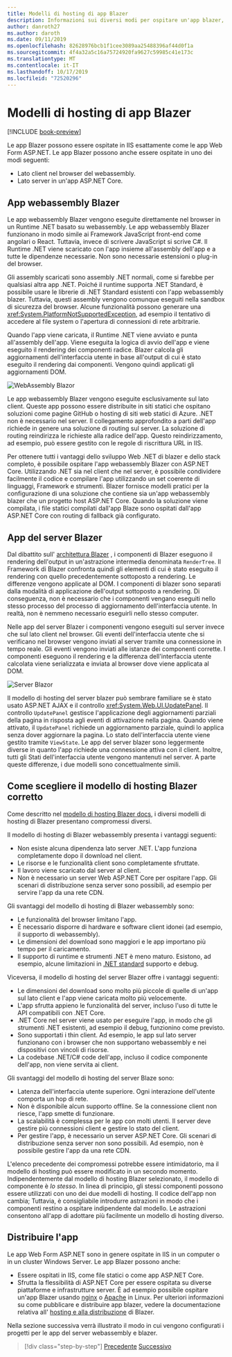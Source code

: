 ```yaml
---
title: Modelli di hosting di app Blazer
description: Informazioni sui diversi modi per ospitare un'app blazer, inclusa nel browser su webassembly o sul server.
author: danroth27
ms.author: daroth
ms.date: 09/11/2019
ms.openlocfilehash: 82628976bcb1f1cee3089aa25488396af44d0f1a
ms.sourcegitcommit: 4f4a32a5c16a75724920fa9627c59985c41e173c
ms.translationtype: MT
ms.contentlocale: it-IT
ms.lasthandoff: 10/17/2019
ms.locfileid: "72520296"
---
```

# <a name="blazor-app-hosting-models"></a>Modelli di hosting di app Blazer

[!INCLUDE [book-preview](../../../includes/book-preview.md)]

Le app Blazer possono essere ospitate in IIS esattamente come le app Web Form ASP.NET. Le app Blazer possono anche essere ospitate in uno dei modi seguenti:

- Lato client nel browser del webassembly.
- Lato server in un'app ASP.NET Core. 

## <a name="blazor-webassembly-apps"></a>App webassembly Blazer

Le app webassembly Blazer vengono eseguite direttamente nel browser in un Runtime .NET basato su webassembly. Le app webassembly Blazer funzionano in modo simile ai Framework JavaScript front-end come angolari o React. Tuttavia, invece di scrivere JavaScript si scrive C#. Il Runtime .NET viene scaricato con l'app insieme all'assembly dell'app e a tutte le dipendenze necessarie. Non sono necessarie estensioni o plug-in del browser. 

Gli assembly scaricati sono assembly .NET normali, come si farebbe per qualsiasi altra app .NET. Poiché il runtime supporta .NET Standard, è possibile usare le librerie di .NET Standard esistenti con l'app webassembly blazer. Tuttavia, questi assembly vengono comunque eseguiti nella sandbox di sicurezza del browser. Alcune funzionalità possono generare una <xref:System.PlatformNotSupportedException>, ad esempio il tentativo di accedere al file system o l'apertura di connessioni di rete arbitrarie. 

Quando l'app viene caricata, il Runtime .NET viene avviato e punta all'assembly dell'app. Viene eseguita la logica di avvio dell'app e viene eseguito il rendering dei componenti radice. Blazer calcola gli aggiornamenti dell'interfaccia utente in base all'output di cui è stato eseguito il rendering dai componenti. Vengono quindi applicati gli aggiornamenti DOM.

![WebAssembly Blazor](media/hosting-models/blazor-webassembly.png)

Le app webassembly Blazer vengono eseguite esclusivamente sul lato client. Queste app possono essere distribuite in siti statici che ospitano soluzioni come pagine GitHub o hosting di siti web statici di Azure. .NET non è necessario nel server. Il collegamento approfondito a parti dell'app richiede in genere una soluzione di routing sul server. La soluzione di routing reindirizza le richieste alla radice dell'app. Questo reindirizzamento, ad esempio, può essere gestito con le regole di riscrittura URL in IIS.

Per ottenere tutti i vantaggi dello sviluppo Web .NET di blazer e dello stack completo, è possibile ospitare l'app webassembly Blazer con ASP.NET Core. Utilizzando .NET sia nel client che nel server, è possibile condividere facilmente il codice e compilare l'app utilizzando un set coerente di linguaggi, Framework e strumenti. Blazer fornisce modelli pratici per la configurazione di una soluzione che contiene sia un'app webassembly blazer che un progetto host ASP.NET Core. Quando la soluzione viene compilata, i file statici compilati dall'app Blaze sono ospitati dall'app ASP.NET Core con routing di fallback già configurato.

## <a name="blazor-server-apps"></a>App del server Blazer

Dal dibattito sull' [architettura Blazer](architecture-comparison.md#blazor) , i componenti di Blazer eseguono il rendering dell'output in un'astrazione intermedia denominata `RenderTree`. Il Framework di Blazer confronta quindi gli elementi di cui è stato eseguito il rendering con quello precedentemente sottoposto a rendering. Le differenze vengono applicate al DOM. I componenti di blazer sono separati dalla modalità di applicazione dell'output sottoposto a rendering. Di conseguenza, non è necessario che i componenti vengano eseguiti nello stesso processo del processo di aggiornamento dell'interfaccia utente. In realtà, non è nemmeno necessario eseguirli nello stesso computer.

Nelle app del server Blazer i componenti vengono eseguiti sul server invece che sul lato client nel browser. Gli eventi dell'interfaccia utente che si verificano nel browser vengono inviati al server tramite una connessione in tempo reale. Gli eventi vengono inviati alle istanze dei componenti corrette. I componenti eseguono il rendering e la differenza dell'interfaccia utente calcolata viene serializzata e inviata al browser dove viene applicata al DOM.

![Server Blazor](media/hosting-models/blazor-server.png)

Il modello di hosting del server blazer può sembrare familiare se è stato usato ASP.NET AJAX e il controllo <xref:System.Web.UI.UpdatePanel>. Il controllo `UpdatePanel` gestisce l'applicazione degli aggiornamenti parziali della pagina in risposta agli eventi di attivazione nella pagina. Quando viene attivato, il `UpdatePanel` richiede un aggiornamento parziale, quindi lo applica senza dover aggiornare la pagina. Lo stato dell'interfaccia utente viene gestito tramite `ViewState`. Le app del server blazer sono leggermente diverse in quanto l'app richiede una connessione attiva con il client. Inoltre, tutti gli Stati dell'interfaccia utente vengono mantenuti nel server. A parte queste differenze, i due modelli sono concettualmente simili.

## <a name="how-to-choose-the-right-blazor-hosting-model"></a>Come scegliere il modello di hosting Blazer corretto

Come descritto nel [modello di hosting Blazer docs](https://docs.microsoft.com/aspnet/core/blazor/hosting-models#server-side), i diversi modelli di hosting di Blazer presentano compromessi diversi.

Il modello di hosting di Blazer webassembly presenta i vantaggi seguenti:

- Non esiste alcuna dipendenza lato server .NET. L'app funziona completamente dopo il download nel client.
- Le risorse e le funzionalità client sono completamente sfruttate.
- Il lavoro viene scaricato dal server al client.
- Non è necessario un server Web ASP.NET Core per ospitare l'app. Gli scenari di distribuzione senza server sono possibili, ad esempio per servire l'app da una rete CDN.

Gli svantaggi del modello di hosting di Blazer webassembly sono:

- Le funzionalità del browser limitano l'app.
- È necessario disporre di hardware e software client idonei (ad esempio, il supporto di webassembly).
- Le dimensioni del download sono maggiori e le app importano più tempo per il caricamento.
- Il supporto di runtime e strumenti .NET è meno maturo. Esistono, ad esempio, alcune limitazioni in [.NET standard](../../standard/net-standard.md) supporto e debug.

Viceversa, il modello di hosting del server Blazer offre i vantaggi seguenti:

- Le dimensioni del download sono molto più piccole di quelle di un'app sul lato client e l'app viene caricata molto più velocemente.
- L'app sfrutta appieno le funzionalità del server, incluso l'uso di tutte le API compatibili con .NET Core.
- .NET Core nel server viene usato per eseguire l'app, in modo che gli strumenti .NET esistenti, ad esempio il debug, funzionino come previsto.
- Sono supportati i thin client. Ad esempio, le app sul lato server funzionano con i browser che non supportano webassembly e nei dispositivi con vincoli di risorse.
- La codebase .NET/C# code dell'app, incluso il codice componente dell'app, non viene servita ai client.

Gli svantaggi del modello di hosting del server Blaze sono:

- Latenza dell'interfaccia utente superiore. Ogni interazione dell'utente comporta un hop di rete.
- Non è disponibile alcun supporto offline. Se la connessione client non riesce, l'app smette di funzionare.
- La scalabilità è complessa per le app con molti utenti. Il server deve gestire più connessioni client e gestire lo stato del client.
- Per gestire l'app, è necessario un server ASP.NET Core. Gli scenari di distribuzione senza server non sono possibili. Ad esempio, non è possibile gestire l'app da una rete CDN.

L'elenco precedente dei compromessi potrebbe essere intimidatorio, ma il modello di hosting può essere modificato in un secondo momento. Indipendentemente dal modello di hosting Blazer selezionato, il modello di componente è *lo stesso*. In linea di principio, gli stessi componenti possono essere utilizzati con uno dei due modelli di hosting. Il codice dell'app non cambia; Tuttavia, è consigliabile introdurre astrazioni in modo che i componenti restino a ospitare indipendente dal modello. Le astrazioni consentono all'app di adottare più facilmente un modello di hosting diverso.

## <a name="deploy-your-app"></a>Distribuire l'app

Le app Web Form ASP.NET sono in genere ospitate in IIS in un computer o in un cluster Windows Server. Le app Blazer possono anche:

- Essere ospitati in IIS, come file statici o come app ASP.NET Core.
- Sfrutta la flessibilità di ASP.NET Core per essere ospitata su diverse piattaforme e infrastrutture server. È ad esempio possibile ospitare un'app Blazer usando [nginx](/aspnet/core/host-and-deploy/linux-nginx) o [Apache](/aspnet/core/host-and-deploy/linux-apache) in Linux. Per ulteriori informazioni su come pubblicare e distribuire app blazer, vedere la documentazione relativa all' [hosting e alla distribuzione](/aspnet/core/host-and-deploy/blazor/) di Blazer.

Nella sezione successiva verrà illustrato il modo in cui vengono configurati i progetti per le app del server webassembly e blazer.

>[!div class="step-by-step"]
>[Precedente](architecture-comparison.md)
>[Successivo](project-structure.md)
